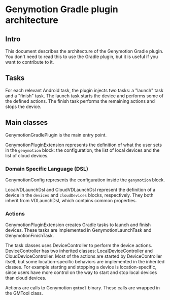 # Genymotion Gradle plugin architecture

## Intro

This document describes the architecture of the Genymotion Gradle plugin. You
don't need to read this to use the Gradle plugin, but it is useful if you want
to contribute to it.

## Tasks

For each relevant Android task, the plugin injects two tasks: a "launch" task
and a "finish" task. The launch task starts the device and performs some of the
defined actions. The finish task performs the remaining actions and stops the
device.

## Main classes

GenymotionGradlePlugin is the main entry point.

GenymotionPluginExtension represents the definition of what the user sets in the
`genymotion` block: the configuration, the list of local devices and the list of
cloud devices.

### Domain Specific Language (DSL)

GenymotionConfig represents the configuration inside the `genymotion` block.

LocalVDLaunchDsl and CloudVDLaunchDsl represent the definition of a device in
the `devices` and `cloudDevices` blocks, respectively. They both inherit from
VDLaunchDsl, which contains common properties.

### Actions

GenymotionPluginExtension creates Gradle tasks to launch and finish devices.
These tasks are implemented in GenymotionLaunchTask and GenymotionFinishTask.

The task classes uses DeviceController to perform the device actions.
DeviceController has two inherited classes: LocalDeviceController and
CloudDeviceController. Most of the actions are started by DeviceController
itself, but some location-specific behaviors are implemented in the inherited
classes. For example starting and stopping a device is location-specific, since
users have more control on the way to start and stop local devices than cloud
devices.

Actions are calls to Genymotion `gmtool` binary. These calls are wrapped in the
GMTool class.
